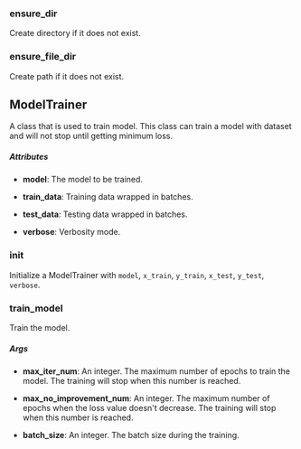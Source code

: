 ### ensure_dir
Create directory if it does not exist.

### ensure_file_dir
Create path if it does not exist.

## ModelTrainer
A class that is used to train model.
This class can train a model with dataset and will not stop until getting minimum loss.

##### Attributes
* **model**: The model to be trained.

* **train_data**: Training data wrapped in batches.

* **test_data**: Testing data wrapped in batches.

* **verbose**: Verbosity mode.

### __init__
Initialize a ModelTrainer with `model`, `x_train`, `y_train`, `x_test`, `y_test`, `verbose`.

### train_model
Train the model.

##### Args
* **max_iter_num**: An integer. The maximum number of epochs to train the model.
    The training will stop when this number is reached.

* **max_no_improvement_num**: An integer. The maximum number of epochs when the loss value doesn't decrease.
    The training will stop when this number is reached.

* **batch_size**: An integer. The batch size during the training.


